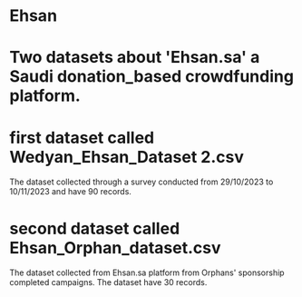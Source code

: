 # Ehsan
# Two datasets about 'Ehsan.sa' a Saudi donation_based crowdfunding platform.
# first dataset called Wedyan_Ehsan_Dataset 2.csv
The dataset collected through a survey conducted from 29/10/2023 to 10/11/2023 and have 90 records.
# second dataset called Ehsan_Orphan_dataset.csv
The dataset collected from Ehsan.sa platform from Orphans' sponsorship completed campaigns.
The dataset have 30 records.
